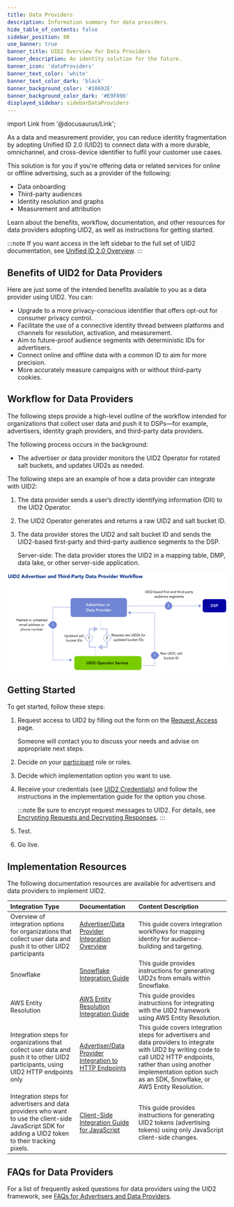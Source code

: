 ```yaml
---
title: Data Providers
description: Information summary for data providers.
hide_table_of_contents: false
sidebar_position: 08
use_banner: true
banner_title: UID2 Overview for Data Providers
banner_description: An identity solution for the future.
banner_icon: 'dataProviders'
banner_text_color: 'white'
banner_text_color_dark: 'black'
banner_background_color: '#10692E'
banner_background_color_dark: '#E9F896'
displayed_sidebar: sidebarDataProviders
---
```


import Link from '@docusaurus/Link';

As a data and measurement provider, you can reduce identity fragmentation by adopting Unified ID 2.0 (UID2) to connect data with a more durable, omnichannel, and cross-device identifier to fulfil your customer use cases.

This solution is for you if you're offering data or related services for online or offline advertising, such as a provider of the following:
- Data onboarding
- Third-party audiences
- Identity resolution and graphs
- Measurement and attribution

Learn about the benefits, workflow, documentation, and other resources for data providers adopting UID2, as well as instructions for getting started.

:::note
If you want access in the left sidebar to the full set of UID2 documentation, see [Unified ID 2.0 Overview](../intro.md).
:::

## Benefits of UID2 for Data Providers

Here are just some of the intended benefits available to you as a data provider using UID2. You can:
- Upgrade to a more privacy-conscious identifier that offers opt-out for consumer privacy control.
- Facilitate the use of a connective identity thread between platforms and channels for resolution, activation, and measurement.
- Aim to future-proof audience segments with deterministic IDs for advertisers.
- Connect online and offline data with a common ID to aim for more precision.
- More accurately measure campaigns with or without third-party cookies.

## Workflow for Data Providers

The following steps provide a high-level outline of the workflow intended for organizations that collect user data and push it to DSPs—for example, advertisers, identity graph providers, and third-party data providers.

The following process occurs in the background:
* The advertiser or data provider monitors the UID2 Operator for rotated salt buckets, and updates UID2s as needed.

The following steps are an example of how a data provider can integrate with UID2:

1. The data provider sends a user’s <Link href="../ref-info/glossary-uid#gl-dii">directly identifying information (DII)</Link> to the UID2 Operator.
2. The UID2 Operator generates and returns a raw UID2 and salt bucket ID.
3. The data provider stores the UID2 and salt bucket ID and sends the UID2-based first-party and third-party audience segments to the DSP. 

   Server-side: The data provider stores the UID2 in a mapping table, DMP, data lake, or other server-side application.

![Data Provider Workflow](images/UID2AdvertiserAndThirdPartyDataProviderWorkflow.svg)

## Getting Started

To get started, follow these steps:

1. Request access to UID2 by filling out the form on the [Request Access](/request-access) page.

   Someone will contact you to discuss your needs and advise on appropriate next steps.
1. Decide on your [participant](participants-overview.md#uid2-external-participants) role or roles.
1. Decide which implementation option you want to use.
1. Receive your credentials (see [UID2 Credentials](../getting-started/gs-credentials.md)) and follow the instructions in the implementation guide for the option you chose.

   :::note
   Be sure to encrypt request messages to UID2. For details, see [Encrypting Requests and Decrypting Responses](../getting-started/gs-encryption-decryption.md).
   :::
1. Test.
1. Go live.

## Implementation Resources

The following documentation resources are available for advertisers and data providers to implement UID2.

| Integration Type| Documentation | Content Description |
| :--- | :--- | :--- |
| Overview of integration options for organizations that collect user data and push it to other UID2 participants | [Advertiser/Data Provider Integration Overview](../guides/integration-advertiser-dataprovider-overview.md) | This guide covers integration workflows for mapping identity for audience-building and targeting. |
| Snowflake | [Snowflake Integration Guide](../guides/integration-snowflake.md) | This guide provides instructions for generating UID2s from emails within Snowflake. |
| AWS Entity Resolution | [AWS Entity Resolution Integration Guide](../guides/integration-aws-entity-resolution.md) | This guide provides instructions for integrating with the UID2 framework using AWS Entity Resolution. |
| Integration steps for organizations that collect user data and push it to other UID2 participants, using UID2 HTTP endpoints only | [Advertiser/Data Provider Integration to HTTP Endpoints](../guides/integration-advertiser-dataprovider-endpoints.md) | This guide covers integration steps for advertisers and data providers to integrate with UID2 by writing code to call UID2 HTTP endpoints, rather than using another implementation option such as an SDK, Snowflake, or AWS Entity Resolution. |
| Integration steps for advertisers and data providers who want to use the client-side JavaScript SDK for adding a UID2 token to their tracking pixels. | [Client-Side Integration Guide for JavaScript](../guides/integration-javascript-client-side.md) | This guide provides instructions for generating UID2 tokens (advertising tokens) using only JavaScript client-side changes.<!-- UID2_only: Not applicable for EUID --> |

## FAQs for Data Providers

For a list of frequently asked questions for data providers using the UID2 framework, see [FAQs for Advertisers and Data Providers](../getting-started/gs-faqs.md#faqs-for-advertisers-and-data-providers).

